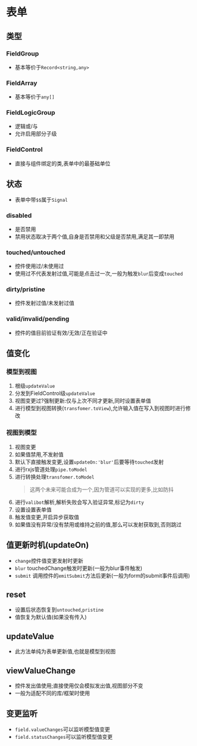 # 表单

## 类型

### FieldGroup

- 基本等价于`Record<string,any>`

### FieldArray

- 基本等价于`any[]`

### FieldLogicGroup

- 逻辑或/与
- 允许启用部分子级

### FieldControl

- 直接与组件绑定的类,表单中的最基础单位

## 状态

- 表单中带`$$`属于`Signal`

### disabled

- 是否禁用
- 禁用状态取决于两个值,自身是否禁用和父级是否禁用,满足其一即禁用
### touched/untouched

- 控件使用过/未使用过
- 使用过不代表发射过值,可能是点击过一次,一般为触发`blur`后变成`touched`

### dirty/pristine

- 控件发射过值/未发射过值

### valid/invalid/pending

- 控件的值目前验证有效/无效/正在验证中


## 值变化

### 模型到视图

1. 根级`updateValue`
2. 分发到FieldControl级`updateValue`
3. 视图变更过?强制更新:仅与上次不同才更新,同时设置表单值
4. 进行模型到视图转换(`transfomer.toView`),允许输入值在写入到视图时进行修改

### 视图到模型

1. 视图变更
2. 如果值禁用,不发射值
3. 默认下直接触发变更,设置`updateOn:'blur'`后要等待`touched`发射
4. 进行rxjs管道处理`pipe.toModel`
5. 进行转换处理`transfomer.toModel`
   > 这两个未来可能合成为一个,因为管道可以实现的更多,比如防抖
6. 进行`valibot`解析,解析失败会写入验证异常,标记为`dirty`
7. 设置设置表单值
8. 触发值变更,开启异步获取值
9. 如果值没有异常/没有禁用或维持之前的值,那么可以发射获取到,否则跳过

## 值更新时机(updateOn)
- `change`控件值变更发射时更新
- `blur` touchedChange触发时更新(一般为blur事件触发)
- `submit` 调用控件的`emitSubmit`方法后更新(一般为form的submit事件后调用)

## reset
- 设置后状态恢复到`untouched`,`pristine`
- 值恢复为默认值(如果没有传入)

## updateValue

- 此方法单纯为表单更新值,也就是模型到视图

## viewValueChange

- 控件发出值使用;直接使用仅会模拟发出值,视图部分不变
- 一般为适配不同的库/框架时使用

## 变更监听

- `field.valueChanges`可以监听模型值变更
- `field.statusChanges`可以监听模型值变更
